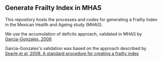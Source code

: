 
## Generate Frailty Index in MHAS

This repository hosts the processes and codes for generating a Frailty Index in the Mexican Health and Ageing study (MHAS).

We use the accumulation of deficits approach, validated in MHAS by [Garcia-Gonzales, 2009](https://bmcgeriatr.biomedcentral.com/articles/10.1186/1471-2318-9-47).

Garcia-Gonzales's validation was based on the approach described by [Searle et al, 2008. A standard procedure for creating a frailty index](https://bmcgeriatr.biomedcentral.com/articles/10.1186/1471-2318-8-24#citeas)
